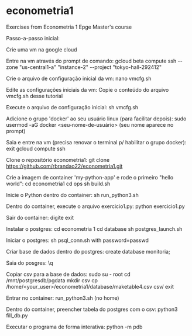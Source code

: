 # econometria1
Exercises from Econometria 1 Epge Master's course

Passo-a-passo inicial:

Crie uma vm na google cloud

Entre na vm através do prompt de comando: gcloud beta compute ssh --zone "us-central1-a" "instance-2" --project "tokyo-hall-292412"

Crie o arquivo de configuração inicial da vm: nano vmcfg.sh

Edite as configurações iniciais da vm: Copie o conteúdo do arquivo vmcfg.sh desse tutorial

Execute o arquivo de configuração inicial: sh vmcfg.sh

Adicione o grupo 'docker' ao seu usuário linux (para facilitar depois): sudo usermod -aG docker <seu-nome-de-usuário> (seu nome aparece no prompt)

Saia e entre na vm (precisa renovar o terminal p/ habilitar o grupo docker): exit gcloud compute ssh

Clone o repositório econometria1: git clone https://github.com/rbrandao22/econometria1.git

Crie a imagem de container 'my-python-app' e rode o primeiro "hello world": cd econometria1 cd ops sh build.sh

Inicie o Python dentro do container: sh run_python3.sh

Dentro do container, execute o arquivo exercicio1.py: python exercicio1.py

Sair do container: digite exit

Instalar o postgres: cd econometria 1 cd database sh postgres_launch.sh

Iniciar o postgres: sh psql_conn.sh with password=passwd

Criar base de dados dentro do postgres: create database monitoria;

Saia do posgres: \q

Copiar csv para a base de dados:
  sudo su - root
  cd /mnt/postgresdb/pgdata
  mkdir csv
  cp /home/<your_user>/econometria1/database/maketable4.csv csv/
  exit
  
Entrar no container: run_python3.sh (no home)

Dentro do container, preencher tabela do postgres com o csv: python3 fill_db.py

Executar o programa de forma interativa: python -m pdb


